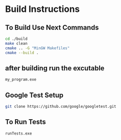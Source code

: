 # Build Instructions

## To Build Use Next Commands

```sh
cd ./build  
make clean  
cmake .. -G "MinGW Makefiles"  
cmake --build .
```
## after building run the excutable

```sh
my_program.exe
```
## Google Test Setup

```sh
git clone https://github.com/google/googletest.git
```
## To Run Tests

```sh
runTests.exe
```

